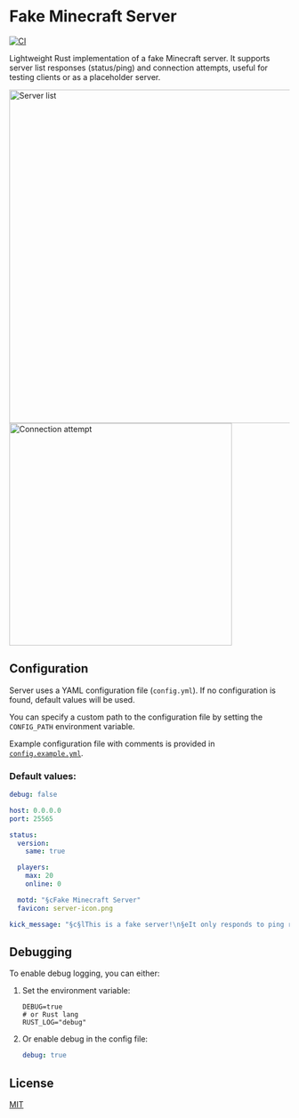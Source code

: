 # Fake Minecraft Server

[![CI](https://github.com/OreQr/fake-minecraft-server/actions/workflows/ci.yml/badge.svg)](https://github.com/OreQr/fake-minecraft-server/actions/workflows/ci.yml)

Lightweight Rust implementation of a fake Minecraft server. It supports server list responses (status/ping) and connection attempts, useful for testing clients or as a placeholder server.

<img src="https://github.com/user-attachments/assets/829ff354-60a0-41d8-8de5-3d6863de6b19" alt="Server list" width="600"/>
<br>
<img src="https://github.com/user-attachments/assets/a0f20c5a-36a7-4827-b2cd-3a5677de48db" alt="Connection attempt" width="400"/>

## Configuration

Server uses a YAML configuration file (`config.yml`). If no configuration is found, default values will be used.

You can specify a custom path to the configuration file by setting the `CONFIG_PATH` environment variable.

Example configuration file with comments is provided in [`config.example.yml`](https://github.com/OreQr/fake-minecraft-server/blob/master/config.example.yml).

### Default values:

```yaml
debug: false

host: 0.0.0.0
port: 25565

status:
  version:
    same: true

  players:
    max: 20
    online: 0

  motd: "§cFake Minecraft Server"
  favicon: server-icon.png

kick_message: "§c§lThis is a fake server!\n§eIt only responds to ping requests."
```

## Debugging

To enable debug logging, you can either:

1. Set the environment variable:

   ```env
   DEBUG=true
   # or Rust lang
   RUST_LOG="debug"
   ```

2. Or enable debug in the config file:

   ```yaml
   debug: true
   ```

## License

[MIT](https://github.com/OreQr/fake-minecraft-server/blob/master/LICENSE)
